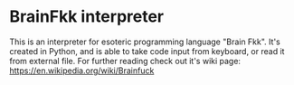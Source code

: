 # BrainFkk interpreter

This is an interpreter for esoteric programming language "Brain Fkk". It's created in Python, 
and is able to take code input from keyboard, or read it from external file.
For further reading check out it's wiki page: https://en.wikipedia.org/wiki/Brainfuck
